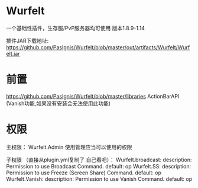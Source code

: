 # Wurfelt
一个基础性插件，生存服/PvP服务器均可使用
版本1.8.9-1.14

插件JAR下载地址: https://github.com/PasIgnis/Wurfelt/blob/master/out/artifacts/Wurfelt/Wurfelt.jar

# 前置 
https://github.com/PasIgnis/Wurfelt/blob/master/libraries
ActionBarAPI (Vanish功能,如果没有安装会无法使用此功能)

# 权限
主权限：
Wurfelt.Admin 使用管理应当可以使用的权限

子权限 （直接从plugin.yml复制了 自己看吧）：
  Wurfelt.broadcast:
    description: Permission to use Broadcast Command.
    default: op
  Wurfelt.SS:
    description: Permission to use Freeze (Screen Share) Command.
    default: op
  Wurfelt.Vanish:
    description: Permission to use Vanish Command.
    default: op
  

